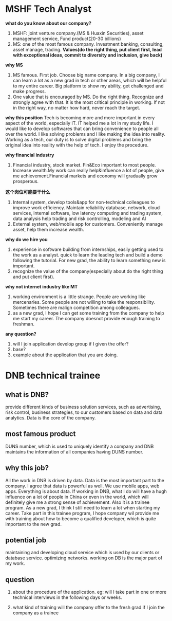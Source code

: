 <!--
# Template

**what do you know about our company?**
 **why this job**
 **这个岗位可能要干什么**
 **why do we hire you**
 **any question?**
 -->

# MSHF Tech Analyst

**what do you know about our company?**

1. MSHF: joint venture company.(MS & Huaxin Securities), asset management service, Fund product(20-30 billions)
2. MS: one of the most famous company. Investment banking, consulting, asset manage, trading. **Values(do the right thing, put client first, lead with exceptional ideas, commit to diversity and inclusion, give back)**

**why MS**

1. MS famous. First job. Choose big name company. In a big company, I can learn a lot as a new grad in tech or other areas, which will be helpful to my entire career. Big platform to show my ability, get challenged and make progress.
1. One value that is encouraged by MS. Do the right thing. Recognize and strongly agree with that. It is the most critical principle in working. If not in the right way, no matter how hard, never reach the target.

**why this position**
Tech is becoming more and more important in every aspect of the world, especially IT. IT helped me a lot in my study life. I would like to develop softwares that can bring convenience to people all over the world.
I like solving problems and I like making the idea into reality. Working as a tech, our duty is to solve digital problems and bring the original idea into reality with the help of tech. I enjoy the procedure.

**why financial industry**

1. Financial industry, stock market. Fin&Eco important to most people. Increase wealth.My work can really help&influence a lot of people, give me achievement.Financial markets and economy will gradually grow prosperous.

**这个岗位可能要干什么**

1. Internal system, develop tools&app for non-technical colleagues to improve work efficiency. Maintain reliability database, network, cloud services, internal software, low latency computing and trading system, data analysis help trading and risk controlling, modeling and AI
2. External system, web/mobile app for customers. Conveniently manage asset, help them increase wealth.

**why do we hire you**

1.  experience in software building from internships, easily getting used to the work as a analyst. quick to learn the leading tech and build a demo following the tutorial. For new grad, the ability to learn something new is important.
2.  recognize the value of the company(especially about do the right thing and put client first).

**why not internet industry like MT**

1. working environment is a little strange. People are working like mercenaries. Some people are not willing to take the responsibility. Sometimes there are malign competition among colleagues.
2. as a new grad, I hope I can get some training from the company to help me start my career. The company doesnot provide enough training to freshman.

**any question?**

1. will I join application develop group if I given the offer?
1. base?
1. example about the application that you are doing.

# DNB technical trainee

## what is DNB?

provide different kinds of business solution services, such as advertising, risk control, business strategies, to our customers based on data and data analytics. Data is the core of the company.

## most famous product

DUNS number, which is used to uniquely identify a company and DNB maintains the information of all companies having DUNS number.

## why this job?

All the work in DNB is driven by data. Data is the most important part to the company. I agree that data is powerful as well. We use mobile apps, web apps. Everything is about data. If working in DNB, what I do will have a hugh influence on a lot of people in China or even in the world, which will definitely give me a strong sense of achievement.
Also it is a trainee program. As a new grad, I think I still need to learn a lot when starting my career. Take part in this trainee program, I hope company wil provide me with training about how to become a qualified developer, which is quite important to the new grad.

## potential job

maintaining and developing cloud service which is used by our clients or database service. optimizing networks.
working on DB is the major part of my work.

## question

1. about the procedure of the application. eg: will I take part in one or more technical interviews in the following days or weeks.

2. what kind of training will the company offer to the fresh grad if I join the company as a trainee
